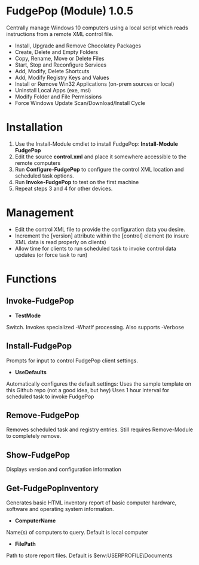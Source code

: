 # FudgePop (Module) 1.0.5

Centrally manage Windows 10 computers using a local script which reads instructions from a remote XML control file.

* Install, Upgrade and Remove Chocolatey Packages
* Create, Delete and Empty Folders
* Copy, Rename, Move or Delete Files
* Start, Stop and Reconfigure Services
* Add, Modify, Delete Shortcuts
* Add, Modify Registry Keys and Values
* Install or Remove Win32 Applications (on-prem sources or local)
* Uninstall Local Apps (exe, msi)
* Modify Folder and File Permissions
* Force Windows Update Scan/Download/Install Cycle

# Installation

  1. Use the Install-Module cmdlet to install FudgePop: **Install-Module FudgePop**
  2. Edit the source **control.xml** and place it somewhere accessible to the remote computers
  3. Run **Configure-FudgePop** to configure the control XML location and scheduled task options.
  4. Run **Invoke-FudgePop** to test on the first machine
  5. Repeat steps 3 and 4 for other devices.

# Management

  * Edit the control XML file to provide the configuration data you desire.
  * Increment the [version] attribute within the [control] element (to insure XML data is read properly on clients)
  * Allow time for clients to run scheduled task to invoke control data updates (or force task to run)
  
# Functions

## Invoke-FudgePop

  * **TestMode**

  Switch. Invokes specialized -WhatIf processing.  Also supports -Verbose

## Install-FudgePop

  Prompts for input to control FudgePop client settings.
  
  * **UseDefaults**
  
  Automatically configures the default settings: 
  Uses the sample template on this Github repo (not a good idea, but hey)
  Uses 1 hour interval for scheduled task to invoke FudgePop

## Remove-FudgePop

Removes scheduled task and registry entries.  Still requires Remove-Module to completely remove.

## Show-FudgePop

Displays version and configuration information

## Get-FudgePopInventory

Generates basic HTML inventory report of basic computer hardware, software and operating system information.

  * **ComputerName**
  
  Name(s) of computers to query. Default is local computer
  
  * **FilePath**
  
  Path to store report files.  Default is $env:USERPROFILE\Documents
